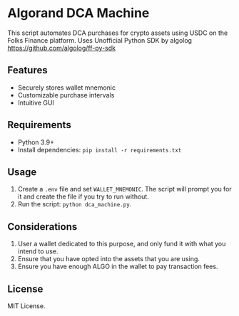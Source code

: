 # Algorand DCA Machine
 This script automates DCA purchases for crypto assets using USDC on the Folks Finance platform. Uses Unofficial Python SDK by algolog https://github.com/algolog/ff-py-sdk

## Features
- Securely stores wallet mnemonic
- Customizable purchase intervals
- Intuitive GUI

## Requirements
- Python 3.9+
- Install dependencies: `pip install -r requirements.txt`

## Usage
1. Create a `.env` file and set `WALLET_MNEMONIC`. The script will prompt you for it and create the file if you try to run without.
2. Run the script: `python dca_machine.py`.

## Considerations
1. User a wallet dedicated to this purpose, and only fund it with what you intend to use. 
2. Ensure that you have opted into the assets that you are using.
3. Ensure you have enough ALGO in the wallet to pay transaction fees.

## License
MIT License.
